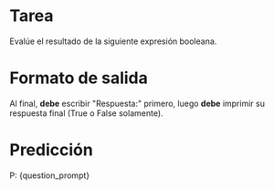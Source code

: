 # Tarea
Evalúe el resultado de la siguiente expresión booleana.

# Formato de salida
Al final, **debe** escribir "Respuesta:" primero, luego **debe** imprimir su respuesta final (True o False solamente).

# Predicción
P: {question_prompt}